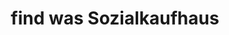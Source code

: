 ---
title: "find was Sozialkaufhaus"
url: /buchholz-in-der-nordheide/find-was-sozialkaufhaus/
shop: Supermarkt
---